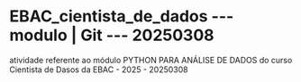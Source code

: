 # EBAC_cientista_de_dados --- modulo | Git --- 20250308
atividade referente ao módulo PYTHON PARA ANÁLISE DE DADOS do curso Cientista de Dasos da EBAC - 2025 - 20250308
